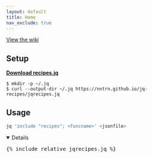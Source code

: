 ```yaml
---
layout: default
title: Home
nav_exclude: true
---
```


[View the wiki](https://github.com/nntrn/jq-recipes/wiki)

## Setup

[**Download recipes.jq**](https://nntrn.github.io/jq-recipes/recipes.jq)

```console
$ mkdir -p ~/.jq
$ curl --output-dir ~/.jq https://nntrn.github.io/jq-recipes/jqrecipes.jq
```

## Usage

```sh
jq 'include "recipes"; <funcname>' <jsonfile>
```


<details open=false>
<pre>{% include_relative jqrecipes.jq %}</pre>
</details>
